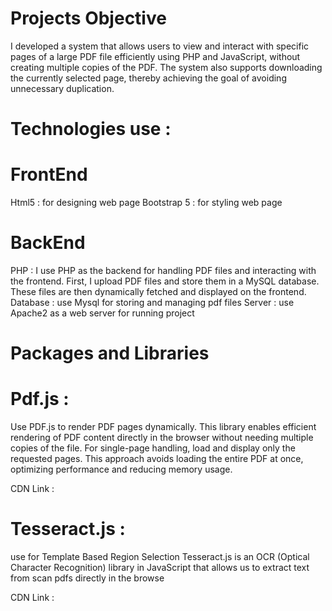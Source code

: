 # Projects Objective
I developed a system that allows users to view and interact with specific pages of a large PDF file efficiently using PHP and JavaScript, without creating multiple copies of the PDF. The system also supports downloading the currently selected page, thereby achieving the goal of avoiding unnecessary duplication.

# Technologies use :

# FrontEnd 

Html5 : for designing web page
Bootstrap 5 : for styling web page

# BackEnd 

PHP : I use PHP as the backend for handling PDF files and interacting with the frontend. First, I upload PDF files and store them in a MySQL database. These files are then dynamically fetched and displayed on the frontend.
Database : use Mysql for storing and managing pdf files
Server : use Apache2 as a web server for running project

# Packages and Libraries 

# Pdf.js :

Use PDF.js to render PDF pages dynamically. This library enables efficient rendering of PDF content directly in the browser without needing multiple copies of the file. For single-page handling, load and display only the requested pages. This approach avoids loading the entire PDF at once, optimizing performance and reducing memory usage.

CDN Link : <script src="https://cdnjs.cloudflare.com/ajax/libs/jspdf/2.3.1/jspdf.umd.min.js"></script>


# Tesseract.js : 

use for Template Based Region Selection Tesseract.js is an OCR (Optical Character Recognition) library in JavaScript that allows us to extract text from scan pdfs directly in the browse

CDN Link : <script src="https://cdn.jsdelivr.net/npm/tesseract.js@2.1.1/dist/tesseract.min.js"></script>



